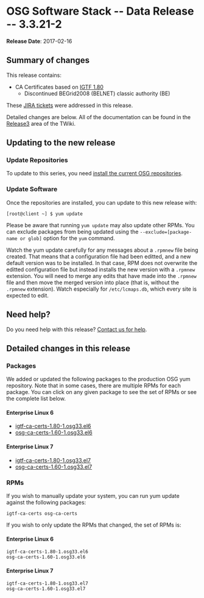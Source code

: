 OSG Software Stack -- Data Release -- 3.3.21-2
==============================================

**Release Date**: 2017-02-16

Summary of changes
------------------

This release contains:

-   CA Certificates based on [IGTF 1.80](http://dist.eugridpma.info/distribution/igtf/current/CHANGES)
    -   Discontinued BEGrid2008 (BELNET) classic authority (BE)

These [JIRA tickets](https://jira.opensciencegrid.org/issues/?jql=project%20%3D%20SOFTWARE%20AND%20fixVersion%20%3D%203.3.21-2%20ORDER%20BY%20priority%20DESC%2C%20key%20DESC) were addressed in this release.

Detailed changes are below. All of the documentation can be found in the [Release3](https://twiki.grid.iu.edu/bin/view/Documentation/Release3/) area of the TWiki.

Updating to the new release
---------------------------

### Update Repositories

To update to this series, you need [install the current OSG repositories](../../common/yum#install-osg-repositories).

### Update Software

Once the repositories are installed, you can update to this new release with:

``` console
[root@client ~] $ yum update
```

<span class="twiki-macro NOTE"></span> Please be aware that running `yum update` may also update other RPMs. You can exclude packages from being updated using the `--exclude=[package-name or glob]` option for the `yum` command.

<span class="twiki-macro NOTE"></span> Watch the yum update carefully for any messages about a `.rpmnew` file being created. That means that a configuration file had been editted, and a new default version was to be installed. In that case, RPM does not overwrite the editted configuration file but instead installs the new version with a `.rpmnew` extension. You will need to merge any edits that have made into the `.rpmnew` file and then move the merged version into place (that is, without the `.rpmnew` extension). Watch especially for `/etc/lcmaps.db`, which every site is expected to edit.

Need help?
----------

Do you need help with this release? [Contact us for help](../../common/help).

Detailed changes in this release
--------------------------------

### Packages

We added or updated the following packages to the production OSG yum repository. Note that in some cases, there are multiple RPMs for each package. You can click on any given package to see the set of RPMs or see the complete list below.

#### Enterprise Linux 6

-   [igtf-ca-certs-1.80-1.osg33.el6](https://koji-hub.batlab.org/koji/search?match=glob&type=build&terms=igtf-ca-certs-1.80-1.osg33.el6)
-   [osg-ca-certs-1.60-1.osg33.el6](https://koji-hub.batlab.org/koji/search?match=glob&type=build&terms=osg-ca-certs-1.60-1.osg33.el6)

#### Enterprise Linux 7

-   [igtf-ca-certs-1.80-1.osg33.el7](https://koji-hub.batlab.org/koji/search?match=glob&type=build&terms=igtf-ca-certs-1.80-1.osg33.el7)
-   [osg-ca-certs-1.60-1.osg33.el7](https://koji-hub.batlab.org/koji/search?match=glob&type=build&terms=osg-ca-certs-1.60-1.osg33.el7)

### RPMs

If you wish to manually update your system, you can run yum update against the following packages:

    igtf-ca-certs osg-ca-certs

If you wish to only update the RPMs that changed, the set of RPMs is:

#### Enterprise Linux 6

``` file
igtf-ca-certs-1.80-1.osg33.el6
osg-ca-certs-1.60-1.osg33.el6
```

#### Enterprise Linux 7

``` file
igtf-ca-certs-1.80-1.osg33.el7
osg-ca-certs-1.60-1.osg33.el7
```

